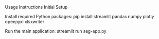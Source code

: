Usage Instructions
Initial Setup

Install required Python packages:
pip install streamlit pandas numpy plotly openpyxl xlsxwriter

Run the main application:
streamlit run seg-app.py
